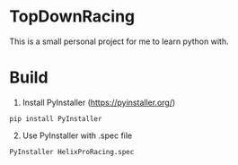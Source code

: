 # TopDownRacing
This is a small personal project for me to learn python with.

# Build
1. Install PyInstaller (https://pyinstaller.org/)
```
pip install PyInstaller
```
2. Use PyInstaller with .spec file
```
PyInstaller HelixProRacing.spec
```
